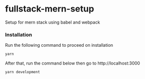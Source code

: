 # fullstack-mern-setup
Setup for mern stack using babel and webpack

### Installation

Run the following command to proceed on installation

```sh
yarn
```

After that, run the command below then go to http://localhost:3000

```sh
yarn development
```
